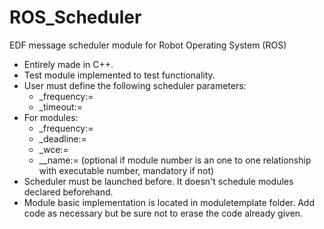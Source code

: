 # ROS_Scheduler
EDF message scheduler module for Robot Operating System (ROS)

+ Entirely made in C++.
+ Test module implemented to test functionality.
+ User must define the following scheduler parameters:
  * _frequency:=
  * _timeout:=
+ For modules:
  * _frequency:=
  * _deadline:=
  * _wce:=
  * __name:= (optional if module number is an one to one relationship with executable number, mandatory if not)
+ Scheduler must be launched before. It doesn't schedule modules declared beforehand.
+ Module basic implementation is located in moduletemplate folder. Add code as necessary but be sure not to erase the code already given.
